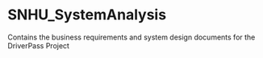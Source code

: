# SNHU_SystemAnalysis
Contains the business requirements and system design documents for the DriverPass  Project 
